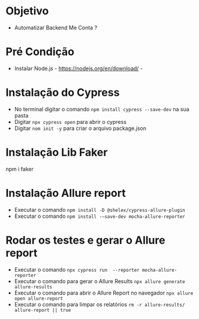 # Objetivo

 - Automatizar Backend Me Conta ?

# Pré Condição

- Instalar Node.js - https://nodejs.org/en/download/ -
  
# Instalação do Cypress

- No terminal digitar o comando  `npm install cypress --save-dev` na sua pasta
- Digitar `npx cypress open` para abrir o cypress
- Digitar  `nom init -y` para criar o arquivo package.json

# Instalação Lib Faker

 npm i faker

 # Instalação Allure report

 - Executar o comando `npm install -D @shelex/cypress-allure-plugin`
 - Executar o comando `npm install -—save-dev mocha-allure-reporter`

# Rodar os testes e gerar o Allure report

- Executar o comando `npx cypress run  --reporter mocha-allure-reporter`
- Executar o comando para gerar o Allure Results `npx allure generate allure-results`
- Executar o comando para abrir o Allure Report no navegador `npx allure open allure-report`
- Executar o comando para limpar os relatórios `rm -r allure-results/ allure-report || true`

